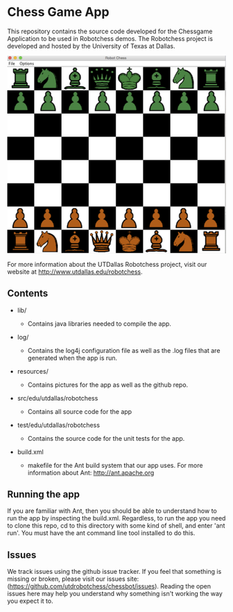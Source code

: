 Chess Game App
========
This repository contains the source code developed for the Chessgame
Application to be used in Robotchess demos. The Robotchess project is developed
and hosted by the University of Texas at Dallas.

![Alt text](/doc/pics/chessboard.jpg?raw=true)

For more information about the UTDallas Robotchess project, visit our website
at http://www.utdallas.edu/robotchess.

Contents
--------
* lib/
  - Contains java libraries needed to compile the app.

* log/
  - Contains the log4j configuration file as well as the .log files that are
generated when the app is run.

* resources/
  - Contains pictures for the app as well as the github repo.

* src/edu/utdallas/robotchess
  - Contains all source code for the app

* test/edu/utdallas/robotchess
  - Contains the source code for the unit tests for the app.

* build.xml
  - makefile for the Ant build system that our app uses. For more information
about Ant: http://ant.apache.org

Running the app
--------
If you are familiar with Ant, then you should be able to understand how to run
the app by inspecting the build.xml. Regardless, to run the app you need to
clone this repo, cd to this directory with some kind of shell, and enter 'ant run'.
You must have the ant command line tool installed to do this.

Issues
--------
We track issues using the github issue tracker. If you feel that something is
missing or broken, please visit our issues site: (https://github.com/utdrobotchess/chessbot/issues).
Reading the open issues here may help you understand why something isn't
working the way you expect it to.
